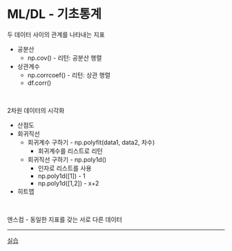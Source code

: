 # ML/DL - 기초통계

두 데이터 사이의 관계를 나타내는 지표
- 공분산 
    - np.cov() - 리턴: 공분산 행렬
- 상관계수
    - np.corrcoef() - 리턴: 상관 행렬
    - df.corr()

<br>

2차원 데이터의 시각화
- 산점도
- 회귀직선
    - 회귀계수 구하기 - np.polyfit(data1, data2, 차수)
        - 회귀계수를 리스트로 리턴
    - 회귀직선 구하기 - np.poly1d()
        - 인자로 리스트를 사용
        - np.poly1d([1]) - 1
        - np.poly1d([1,2]) - x+2
- 히트맵

<br>

엔스컴 - 동일한 지표를 갖는 서로 다른 데이터

---

[실습](http://localhost:8888/tree/%EA%B8%B0%EC%B4%88%ED%86%B5%EA%B3%84_0714)
